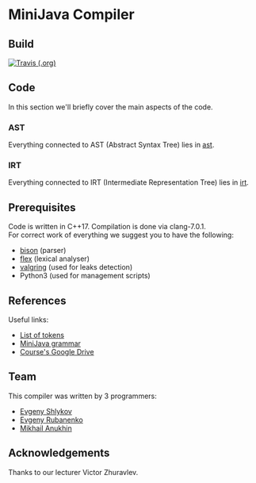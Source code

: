 # MiniJava Compiler

## Build

[![Travis (.org)](https://img.shields.io/travis/eshlykov/compilers-course.svg)](https://travis-ci.org/eshlykov/compilers-course)

## Code

In this section we'll briefly cover the main aspects of the code.

### AST

Everything connected to AST (Abstract Syntax Tree) lies in [ast](ast).

### IRT

Everything connected to IRT (Intermediate Representation Tree) lies in [irt](irt).

## Prerequisites

Code is written in C++17. Compilation is done via clang-7.0.1.  
For correct work of everything we suggest you to have the following:
* [bison](https://www.gnu.org/software/bison/) (parser)
* [flex](https://www.gnu.org/software/flex/) (lexical analyser)
* [valgring](http://www.valgrind.org) (used for leaks detection)
* Python3 (used for management scripts)

## References

Useful links:
* [List of tokens](https://docs.google.com/document/d/1I_kbg815RdBgth_w0F04MJiE72xIur6C-6QKBIEQnL4/edit)
* [MiniJava grammar](https://docs.google.com/document/d/1Pwhxt5oOrkgJwLB8MpaphhnbXTEM8EBW6NY9ONCl7ho/edit)
* [Course's Google Drive](https://drive.google.com/drive/u/0/folders/1Q7nlEMtqZIvuYCEbITspLKm4TuCq4KLL)

## Team

This compiler was written by 3 programmers:
* [Evgeny Shlykov](https://github.com/eshlykov)
* [Evgeny Rubanenko](https://github.com/svinkapeppa)
* [Mikhail Anukhin](https://github.com/clumpytuna)

## Acknowledgements

Thanks to our lecturer Victor Zhuravlev.
